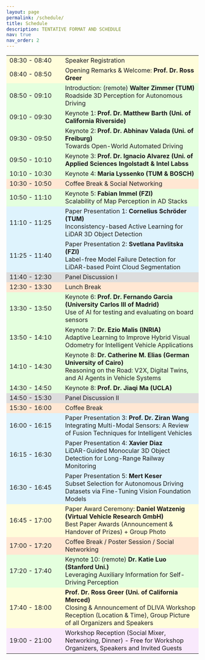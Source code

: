 ```yaml
---
layout: page
permalink: /schedule/
title: Schedule
description: TENTATIVE FORMAT AND SCHEDULE
nav: true
nav_order: 2
---
```



<table class="table table-striped">
    <tr style="background-color: #fffddb">
        <td width="130">08:30 - 08:40</td>
        <td>Speaker Registration</td>
    </tr>
    <tr style="background-color: #fffddb">
        <td width="130">08:40 - 08:50</td>
        <td>Opening Remarks & Welcome: <b>Prof. Dr. Ross Greer</b><br></td>
    </tr>
    <tr style="background-color:#e4ffde">
        <td>08:50 - 09:10</td>
        <td>Introduction: (remote) <b>Walter Zimmer (TUM)</b><br>Roadside 3D Perception for Autonomous Driving</td>
    </tr>
    <tr style="background-color:#e4ffde">
        <td>09:10 - 09:30</td>
        <td>Keynote 1: <b>Prof. Dr. Matthew Barth (Uni. of California Riverside)</b><br></td>
    </tr>
    <tr style="background-color:#e4ffde">
        <td>09:30 - 09:50</td>
        <td>Keynote 2: <b>Prof. Dr. Abhinav Valada (Uni. of Freiburg)</b><br>Towards Open-World Automated Driving</td>
    </tr>
    <tr style="background-color:#e4ffde">
        <td>09:50 - 10:10</td>
        <td>Keynote 3: <b>Prof. Dr. Ignacio Alvarez (Uni. of Applied Sciences Ingolstadt & Intel Labss</b><br></td>
    </tr>
        <tr style="background-color:#e4ffde">
        <td>10:10 - 10:30</td>
        <td>Keynote 4: <b>Maria Lyssenko (TUM & BOSCH)</b><br></td>
    </tr>
    <tr style="background-color:#ffe7d3">
        <td>10:30 - 10:50</td>
        <td>Coffee Break & Social Networking</td>
    </tr>
    <tr style="background-color:#e4ffde">
        <td>10:50 - 11:10</td>
        <td>Keynote 5: <b>Fabian Immel (FZI)</b><br>Scalability of Map Perception in AD Stacks</td>
    </tr>
    <tr style="background-color:#DEF3FD">
        <td>11:10 - 11:25</td>
        <td>Paper Presentation 1: <b>Cornelius Schröder (TUM)</b><br>Inconsistency-based Active Learning for LiDAR 3D Object Detection</td>
    </tr>
    <tr style="background-color:#DEF3FD">
        <td>11:25 - 11:40</td>
        <td>Paper Presentation 2: <b>Svetlana Pavlitska (FZI)</b><br>Label-free Model Failure Detection for LiDAR-based Point Cloud Segmentation</td>
    </tr>
    <tr style="background-color:#DDDDDD">
        <td>11:40 - 12:30</td>
        <td>Panel Discussion I</td>
    </tr>
    <tr style="background-color:#ffe7d3">
        <td>12:30 - 13:30</td>
        <td>Lunch Break</td>
    </tr>
    <tr style="background-color:#e4ffde">
        <td>13:30 - 13:50</td>
        <td>Keynote 6: <b>Prof. Dr. Fernando Garcia (University Carlos III of Madrid)</b><br>Use of AI for testing and evaluating on board sensors</td>
    </tr>
    <tr style="background-color:#e4ffde">
        <td>13:50 - 14:10</td>
        <td>Keynote 7: <b>Dr. Ezio Malis (INRIA)</b><br>Adaptive Learning to Improve Hybrid Visual Odometry for Intelligent Vehicle Applications</td>
    </tr>
    <tr style="background-color:#e4ffde">
        <td>14:10 - 14:30</td>
        <td>Keynote 8: <b>Dr. Catherine M. Elias (German University of Cairo)</b><br>Reasoning on the Road: V2X, Digital Twins, and AI Agents in Vehicle Systems</td>
    </tr>
    <tr style="background-color:#e4ffde">
        <td>14:30 - 14:50</td>
        <td>Keynote 8: <b>Prof. Dr. Jiaqi Ma (UCLA)</b><br></td>
    </tr>
    <tr style="background-color:#DDDDDD">
        <td>14:50 - 15:30</td>
        <td>Panel Discussion II</td>
    </tr>
    <tr style="background-color:#ffe7d3">
        <td>15:30 - 16:00</td>
        <td>Coffee Break </td>
    </tr>
    <tr style="background-color:#DEF3FD">
        <td>16:00 - 16:15</td>
        <td>Paper Presentation 3: <b>Prof. Dr. Ziran Wang</b><br>Integrating Multi-Modal Sensors: A Review of Fusion Techniques for Intelligent Vehicles</td>
    </tr>
    <tr style="background-color:#DEF3FD">
        <td>16:15 - 16:30</td>
        <td>Paper Presentation 4: <b>Xavier Diaz</b><br>LiDAR-Guided Monocular 3D Object Detection for Long-Range Railway Monitoring</td>
    </tr>
    <tr style="background-color:#DEF3FD">
        <td>16:30 - 16:45</td>
        <td>Paper Presentation 5: <b>Mert Keser</b><br>Subset Selection for Autonomous Driving Datasets via Fine-Tuning Vision Foundation Models</td>
    </tr>
    <tr style="background-color:#fffddb">
        <td>16:45 - 17:00</td>
        <td>Paper Award Ceremony: <b>Daniel Watzenig (Virtual Vehicle Research GmbH)</b><br>Best Paper Awards (Announcement & Handover of Prizes) + Group Photo</td>
    </tr>
    <tr style="background-color:#ffe7d3">
        <td>17:00 - 17:20</td>
        <td>Coffee Break / Poster Session / Social Networking</td>
    </tr>
    <tr style="background-color:#e4ffde">
        <td>17:20 - 17:40</td>
        <td>Keynote 10: (remote) <b>Dr. Katie Luo (Stanford Uni.)</b><br>Leveraging Auxiliary Information for Self-Driving Perception</td>
    </tr>
    <tr style="background-color:#fffddb">
        <td>17:40 - 18:00</td>
        <td><b>Prof. Dr. Ross Greer (Uni. of California Merced)</b><br>Closing & Announcement of DLIVA Workshop Reception (Location & Time), Group Picture of all Organizers and Speakers</td>
    </tr>
    <tr style="background-color:#f9e9fc">
        <td>19:00 - 21:00</td>
        <td>Workshop Reception (Social Mixer, Networking, Dinner) - Free for Workshop Organizers, Speakers and Invited Guests</td>
    </tr>
</table>


